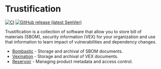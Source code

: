 # Trustification

[![CI](https://github.com/trustification/trustification/workflows/CI/badge.svg)](https://github.com/trustification/trustification/actions?query=workflow%3A%22CI%22)
[![GitHub release (latest SemVer)](https://img.shields.io/github/v/tag/trustification/trustification?sort=semver)](https://github.com/trustification/trustification/releases)


Trustification is a collection of software that allow you to store bill of materials (SBOM), security information (VEX) for your organization and
use that information to learn impact of vulnerabilities and dependency changes.

* [Bombastic](bombastic/README.md) - Storage and archival of SBOM documents.
* [Vexination](vexination/README.md) - Storage and archival of VEX documents.
* [Reservoir](reservoir/README.md) - Managing product metadata and access control.
